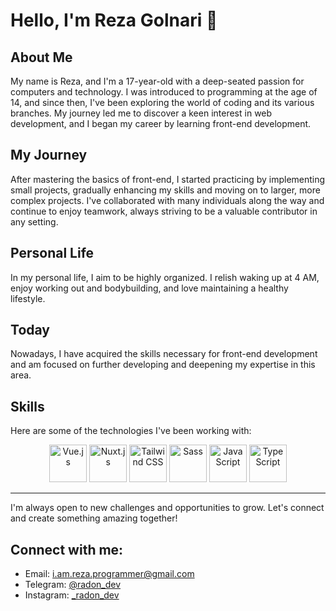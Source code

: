 # Hello, I'm Reza Golnari 👋

## About Me
My name is Reza, and I'm a 17-year-old with a deep-seated passion for computers and technology. I was introduced to programming at the age of 14, and since then, I've been exploring the world of coding and its various branches. My journey led me to discover a keen interest in web development, and I began my career by learning front-end development.

## My Journey
After mastering the basics of front-end, I started practicing by implementing small projects, gradually enhancing my skills and moving on to larger, more complex projects. I've collaborated with many individuals along the way and continue to enjoy teamwork, always striving to be a valuable contributor in any setting.

## Personal Life
In my personal life, I aim to be highly organized. I relish waking up at 4 AM, enjoy working out and bodybuilding, and love maintaining a healthy lifestyle.

## Today
Nowadays, I have acquired the skills necessary for front-end development and am focused on further developing and deepening my expertise in this area.

## Skills
Here are some of the technologies I've been working with:

<p align="center">
  
  <!-- Vue.js -->
  <img src="https://img.icons8.com/color/48/000000/vue-js.png" alt="Vue.js" width="60" height="60"/>
  <!-- Nuxt.js -->
  <img src="https://img.icons8.com/color/48/000000/nuxt-js.png" alt="Nuxt.js" width="60" height="60"/>
  <!-- Tailwind CSS -->
  <img src="https://img.icons8.com/color/48/000000/tailwindcss.png" alt="Tailwind CSS" width="60" height="60"/>
  <!-- Sass -->
  <img src="https://img.icons8.com/color/48/000000/sass.png" alt="Sass" width="60" height="60"/>
  <!-- JavaScript -->
  <img src="https://img.icons8.com/color/48/000000/javascript.png" alt="JavaScript" width="60" height="60"/>
  <!-- TypeScript -->
  <img src="https://img.icons8.com/color/48/000000/typescript.png" alt="TypeScript" width="60" height="60"/>
</p>



---

I'm always open to new challenges and opportunities to grow. Let's connect and create something amazing together!

## Connect with me:
- Email: [i.am.reza.programmer@gmail.com](mailto:i.am.reza.programmer@gmail.com)
- Telegram: [@radon_dev](https://t.me/radon_dev)
- Instagram: [_radon_dev](https://www.instagram.com/_radon_dev)

